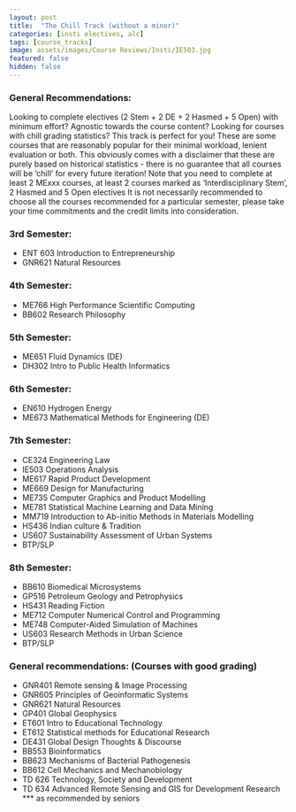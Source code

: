 ```yaml
---
layout: post
title:  "The Chill Track (without a minor)"
categories: [insti electives, alc]
tags: [course_tracks]
image: assets/images/Course Reviews/Insti/IE503.jpg
featured: false
hidden: false
---
```


### General Recommendations: 
Looking to complete electives (2 Stem + 2 DE + 2 Hasmed + 5 Open) with minimum effort? Agnostic towards the course content? Looking for courses with chill grading statistics? This track is perfect for you! These are some courses that are reasonably popular for their minimal workload, lenient evaluation or both. This obviously comes with a disclaimer that these are purely based on historical statistics - there is no guarantee that all courses will be ‘chill’ for every future iteration!
Note that you need to complete at least 2 MExxx courses, at least 2 courses marked as ‘Interdisciplinary Stem’, 2 Hasmed and 5 Open electives It is not necessarily recommended to choose all the courses recommended for a particular semester, please take your time commitments and the credit limits into consideration.

### 3rd Semester: 
- ENT 603 Introduction to Entrepreneurship
- GNR621 Natural Resources

### 4th Semester: 
- ME766 High Performance Scientific Computing
- BB602 Research Philosophy

### 5th Semester: 
- ME651 Fluid Dynamics (DE)
- DH302 Intro to Public Health Informatics

### 6th Semester:
- EN610 Hydrogen Energy
- ME673 Mathematical Methods for Engineering (DE)

### 7th Semester:
- CE324 Engineering Law
- IE503 Operations Analysis
- ME617 Rapid Product Development
- ME669 Design for Manufacturing
- ME735 Computer Graphics and Product Modelling
- ME781 Statistical Machine Learning and Data Mining
- MM719 Introduction to Ab-initio Methods in Materials Modelling
- HS436 Indian culture & Tradition
- US607 Sustainability Assessment of Urban Systems
- BTP/SLP

### 8th Semester:
- BB610 Biomedical Microsystems
- GP516 Petroleum Geology and Petrophysics
- HS431 Reading Fiction
- ME712 Computer Numerical Control and Programming
- ME748 Computer-Aided Simulation of Machines
- US603 Research Methods in Urban Science
- BTP/SLP
 
### General recommendations: (Courses with good grading)
- GNR401 Remote sensing & Image Processing
- GNR605 Principles of Geoinformatic Systems
- GNR621 Natural Resources
- GP401 Global Geophysics
- ET601 Intro to Educational Technology
- ET612 Statistical methods for Educational Research
- DE431 Global Design Thoughts & Discourse
- BB553 Bioinformatics
- BB623 Mechanisms of Bacterial Pathogenesis
- BB612 Cell Mechanics and Mechanobiology
- TD 626 Technology, Society and Development
- TD 634 Advanced Remote Sensing and GIS for Development Research  
*** as recommended by seniors